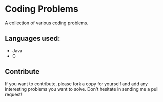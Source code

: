 # Coding Problems
A collection of various coding problems.

## Languages used:
* Java
* C

## Contribute
If you want to contribute, please fork a copy for yourself and add any interesting problems you want to solve. Don't hesitate in sending me a pull request!
